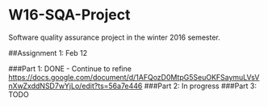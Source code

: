 # W16-SQA-Project
Software quality assurance project in the winter 2016 semester.

##Assignment 1: Feb 12

###Part 1: DONE - Continue to refine
	https://docs.google.com/document/d/1AFQozD0MtpG5SeuOKFSaymuLVsVnXwZxddNSD7wYjLo/edit?ts=56a7e446
###Part 2: In progress
###Part 3: TODO

